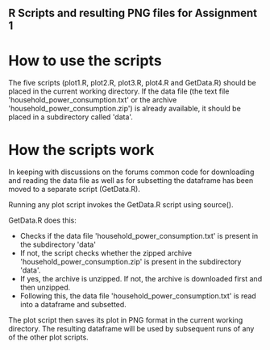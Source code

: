 ## R Scripts and resulting PNG files for Assignment 1

# How to use the scripts
The five scripts (plot1.R, plot2.R, plot3.R, plot4.R and GetData.R) should be
placed in the current working directory. 
If the data file (the text file 'household_power_consumption.txt' or the archive 
'household_power_consumption.zip') is already available, it should be placed in
a subdirectory called 'data'.

# How the scripts work
In keeping with discussions on the forums common code for downloading and reading 
the data file as well as for subsetting the dataframe has been moved to a separate script 
(GetData.R).

Running any plot script invokes the GetData.R script using source(). 

GetData.R does this:

* Checks if the data file 'household_power_consumption.txt' is present in the subdirectory 'data'
* If not, the script checks whether the zipped archive 'household_power_consumption.zip' is present 
in the subdirectory 'data'. 
* If yes, the archive is unzipped. If not, the archive is downloaded first and then unzipped.
* Following this, the data file 'household_power_consumption.txt' is read into a dataframe and subsetted.

The plot script then saves its plot in PNG format in the current working directory. 
The resulting dataframe will be used by subsequent runs of any of the other plot scripts. 